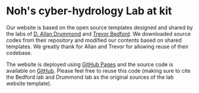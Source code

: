# Noh's cyber-hydrology Lab at kit

Our website is based on the open source templates designed and shared by the labs of [D. Allan Drummond](http://www.allanlab.org/aboutwebsite.html) and [Trevor Bedford](http://bedford.io/misc/about/). We downloaded source codes from their repository and modified our contents based on shared templates. We greatly thank for Allan and Trevor for allowing reuse of their codebase. 

The website is deployed using [GitHub Pages](https://nohlab.github.io) and the source code is available on [GitHub](https://github.com/nohlab). Please feel free to reuse this code (making sure to cite the Bedford lab and Drummond lab as the original sources of the lab website template).
